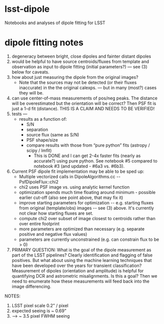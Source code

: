 # lsst-dipole
Notebooks and analyses of dipole fitting for LSST

# dipole fitting notes

1. degeneracy between bright, close dipoles and fainter distant
   dipoles
2. would be helpful to have source centroids/fluxes from template and
   observation as input to dipole fitting (initial parameters?) — see
   (3) below for caveats.
3. how about just measuring the dipole from the original images?
   * Note that the sources may not be detected (or their fluxes
     inaccurate) in the the original calexps. — but in many (most?)
     cases they will be.
4. can use center-of-mass measurements of pos/neg peaks. The distance
   will be overestimated but the orientation will be correct? Then PSF
   fit is just a 1-d fit (distance). THIS IS A CLAIM AND NEEDS TO BE
   VERIFIED!
5. tests —
   * results as a function of:
     * S/N
     * separation
     * source flux (same as S/N)
     * PSF shape/size
     * compare results with those from “pure python” fits (astropy /
       scipy / lmfit)
         * This is DONE and I can get 2-4x faster fits (nearly as
           accurate?) using pure python. See notebook #5 compared to
           notebook #3 (and updated - #6a3 vs. #6b3).
6. Current PSF dipole fit implementation may be able to be sped up:
   * Multiple vectorized calls in DipoleAlgorithms.cc -- PsfDipoleFlux::chi2
   * chi2 uses PSF image vs. using analytic kernel function
   * optimization spends much time floating around minimum - possible
     earlier cut-off (also see point above, that may fix it)
   * improve starting parameters for optimization -- e.g. starting
     fluxes from original (template/obs) images -- see (3) above. It's
     currently not clear how starting fluxes are set.
   * compute chi2 over subset of image closest to centroids rather
     than over entire footprint
   * more parameters are optimized than necessary (e.g. separate
     positive and negative flux values)
   * parameters are currently unconstrained (e.g. can constrain flux
     to be > 0)
 7. PRIMARY QUESTION: What is the goal of the dipole measurement as
    part of the LSST pipelines? Clearly identification and flagging of
    false positives. But what about using the machine learning
    techniques that have been developed over the years for transient
    classification? Measurement of dipoles (orientation and amplitude)
    is helpful for quantifying DCR and astrometric misalignments. Is
    this a goal? Then we need to enumerate how these measurements will
    feed back into the image differencing.

NOTES:

1. LSST pixel scale 0.2” / pixel
2. expected seeing is  ~ 0.69”
3.   —> ~ 3.5 pixel FWHM seeing
